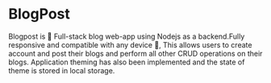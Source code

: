 # BlogPost
Blogpost is 🚀 Full-stack blog web-app using Nodejs as a backend.Fully responsive and compatible with any device 📱, This allows users to create account and post their blogs and perform all other CRUD operations on their blogs. Application theming has also been implemented and the state of theme is stored in local storage. 





